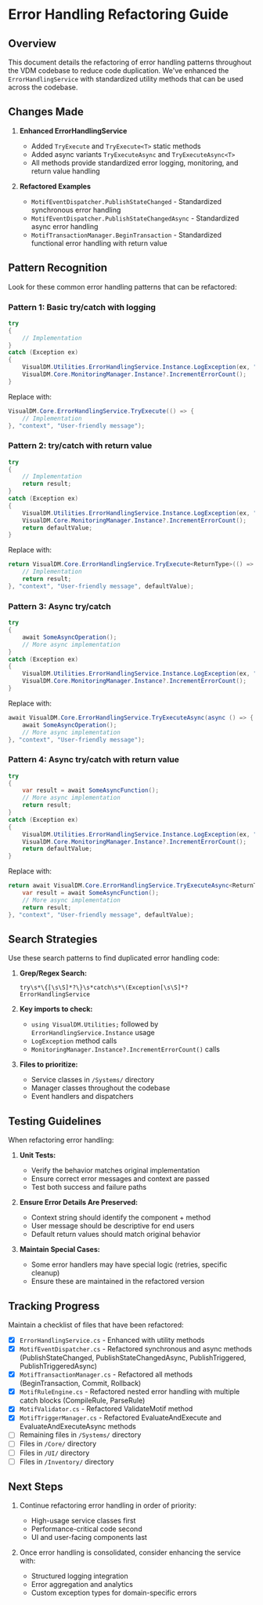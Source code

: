 # Error Handling Refactoring Guide

## Overview

This document details the refactoring of error handling patterns throughout the VDM codebase to reduce code duplication. We've enhanced the `ErrorHandlingService` with standardized utility methods that can be used across the codebase.

## Changes Made

1. **Enhanced ErrorHandlingService**
   - Added `TryExecute` and `TryExecute<T>` static methods
   - Added async variants `TryExecuteAsync` and `TryExecuteAsync<T>`
   - All methods provide standardized error logging, monitoring, and return value handling

2. **Refactored Examples**
   - `MotifEventDispatcher.PublishStateChanged` - Standardized synchronous error handling
   - `MotifEventDispatcher.PublishStateChangedAsync` - Standardized async error handling
   - `MotifTransactionManager.BeginTransaction` - Standardized functional error handling with return value

## Pattern Recognition

Look for these common error handling patterns that can be refactored:

### Pattern 1: Basic try/catch with logging
```csharp
try
{
    // Implementation
}
catch (Exception ex)
{
    VisualDM.Utilities.ErrorHandlingService.Instance.LogException(ex, "...", "...");
    VisualDM.Core.MonitoringManager.Instance?.IncrementErrorCount();
}
```

Replace with:
```csharp
VisualDM.Core.ErrorHandlingService.TryExecute(() => {
    // Implementation
}, "context", "User-friendly message");
```

### Pattern 2: try/catch with return value
```csharp
try
{
    // Implementation
    return result;
}
catch (Exception ex)
{
    VisualDM.Utilities.ErrorHandlingService.Instance.LogException(ex, "...", "...");
    VisualDM.Core.MonitoringManager.Instance?.IncrementErrorCount();
    return defaultValue;
}
```

Replace with:
```csharp
return VisualDM.Core.ErrorHandlingService.TryExecute<ReturnType>(() => {
    // Implementation
    return result;
}, "context", "User-friendly message", defaultValue);
```

### Pattern 3: Async try/catch
```csharp
try
{
    await SomeAsyncOperation();
    // More async implementation
}
catch (Exception ex)
{
    VisualDM.Utilities.ErrorHandlingService.Instance.LogException(ex, "...", "...");
    VisualDM.Core.MonitoringManager.Instance?.IncrementErrorCount();
}
```

Replace with:
```csharp
await VisualDM.Core.ErrorHandlingService.TryExecuteAsync(async () => {
    await SomeAsyncOperation();
    // More async implementation
}, "context", "User-friendly message");
```

### Pattern 4: Async try/catch with return value
```csharp
try
{
    var result = await SomeAsyncFunction();
    // More async implementation
    return result;
}
catch (Exception ex)
{
    VisualDM.Utilities.ErrorHandlingService.Instance.LogException(ex, "...", "...");
    VisualDM.Core.MonitoringManager.Instance?.IncrementErrorCount();
    return defaultValue;
}
```

Replace with:
```csharp
return await VisualDM.Core.ErrorHandlingService.TryExecuteAsync<ReturnType>(async () => {
    var result = await SomeAsyncFunction();
    // More async implementation
    return result;
}, "context", "User-friendly message", defaultValue);
```

## Search Strategies

Use these search patterns to find duplicated error handling code:

1. **Grep/Regex Search:**
   ```
   try\s*\{[\s\S]*?\}\s*catch\s*\(Exception[\s\S]*?ErrorHandlingService
   ```

2. **Key imports to check:**
   - `using VisualDM.Utilities;` followed by `ErrorHandlingService.Instance` usage
   - `LogException` method calls
   - `MonitoringManager.Instance?.IncrementErrorCount()` calls

3. **Files to prioritize:**
   - Service classes in `/Systems/` directory
   - Manager classes throughout the codebase
   - Event handlers and dispatchers

## Testing Guidelines

When refactoring error handling:

1. **Unit Tests:**
   - Verify the behavior matches original implementation
   - Ensure correct error messages and context are passed
   - Test both success and failure paths

2. **Ensure Error Details Are Preserved:**
   - Context string should identify the component + method
   - User message should be descriptive for end users
   - Default return values should match original behavior

3. **Maintain Special Cases:**
   - Some error handlers may have special logic (retries, specific cleanup)
   - Ensure these are maintained in the refactored version

## Tracking Progress

Maintain a checklist of files that have been refactored:

- [x] `ErrorHandlingService.cs` - Enhanced with utility methods
- [x] `MotifEventDispatcher.cs` - Refactored synchronous and async methods (PublishStateChanged, PublishStateChangedAsync, PublishTriggered, PublishTriggeredAsync)
- [x] `MotifTransactionManager.cs` - Refactored all methods (BeginTransaction, Commit, Rollback)
- [x] `MotifRuleEngine.cs` - Refactored nested error handling with multiple catch blocks (CompileRule, ParseRule)
- [x] `MotifValidator.cs` - Refactored ValidateMotif method
- [x] `MotifTriggerManager.cs` - Refactored EvaluateAndExecute and EvaluateAndExecuteAsync methods
- [ ] Remaining files in `/Systems/` directory
- [ ] Files in `/Core/` directory
- [ ] Files in `/UI/` directory
- [ ] Files in `/Inventory/` directory

## Next Steps

1. Continue refactoring error handling in order of priority:
   - High-usage service classes first
   - Performance-critical code second
   - UI and user-facing components last

2. Once error handling is consolidated, consider enhancing the service with:
   - Structured logging integration
   - Error aggregation and analytics
   - Custom exception types for domain-specific errors 